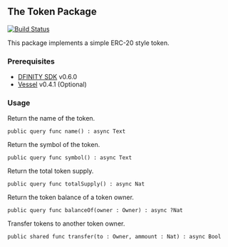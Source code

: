 ## The Token Package

[![Build Status](https://github.com/enzoh/motoko-token/workflows/build/badge.svg)](https://github.com/enzoh/motoko-token/actions?query=workflow%3Abuild)

This package implements a simple ERC-20 style token.

### Prerequisites

- [DFINITY SDK](https://sdk.dfinity.org/docs/download.html) v0.6.0
- [Vessel](https://github.com/kritzcreek/vessel/releases/tag/v0.4.1) v0.4.1 (Optional)

### Usage

Return the name of the token.
```motoko
public query func name() : async Text
```

Return the symbol of the token.
```motoko
public query func symbol() : async Text
```

Return the total token supply.
```motoko
public query func totalSupply() : async Nat
```

Return the token balance of a token owner.
```motoko
public query func balanceOf(owner : Owner) : async ?Nat
```

Transfer tokens to another token owner.
```motoko
public shared func transfer(to : Owner, ammount : Nat) : async Bool
```
